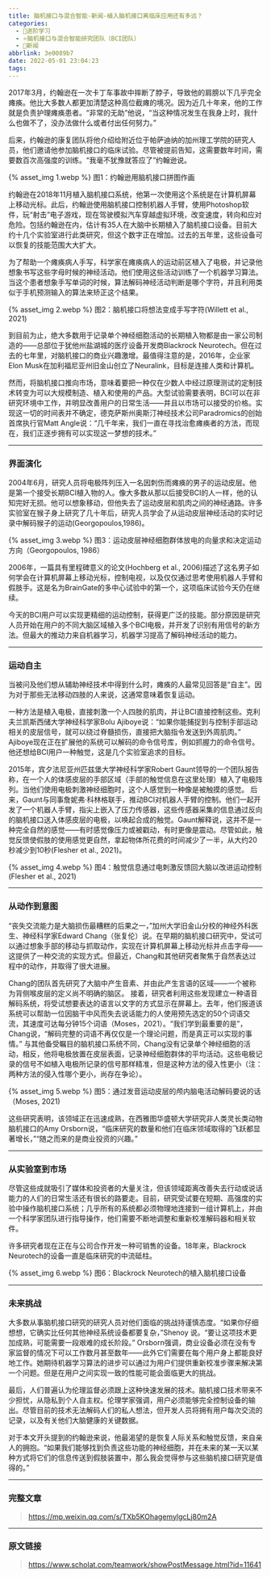 ```yaml
---
title: 脑机接口与混合智能-新闻-植入脑机接口离临床应用还有多远？
categories:
  - 🌙进阶学习
  - ⭐脑机接口与混合智能研究团队（BCI团队）
  - 💫新闻
abbrlink: 3e0089b7
date: 2022-05-01 23:04:23
tags:
---
```


2017年3月，约翰逊在一次卡丁车事故中摔断了脖子，导致他的肩膀以下几乎完全瘫痪。他比大多数人都更加清楚这种高位截瘫的境况。因为近几十年来，他的工作就是负责护理瘫痪患者。“非常的无助”他说，“当这种情况发生在我身上时，我什么也做不了，没办法做什么或者付出任何努力。”

后来，约翰逊的康复团队将他介绍给附近位于帕萨迪纳的加州理工学院的研究人员，他们邀请他参加脑机接口的临床试验。尽管被提前告知，这需要数年时间，需要数百次高强度的训练。“我毫不犹豫就答应了”约翰逊说。

{% asset_img 1.webp %}
图1：约翰逊用脑机接口拼图作画

<!--more-->

约翰逊在2018年11月植入脑机接口系统，他第一次使用这个系统是在计算机屏幕上移动光标。此后，约翰逊使用脑机接口控制机器人手臂，使用Photoshop软件，玩“射击”电子游戏，现在驾驶模拟汽车穿越虚拟环境，改变速度，转向和应对危险。包括约翰逊在内，估计有35人在大脑中长期植入了脑机接口设备。目前大约十几个实验室进行此类研究，但这个数字正在增加。过去的五年里，这些设备可以恢复的技能范围大大扩大。

为了帮助一个瘫痪病人手写，科学家在瘫痪病人的运动前区植入了电极，并记录他想象书写这些字母时候的神经活动。他们使用这些活动训练了一个机器学习算法。当这个患者想象手写单词的时候，算法解码神经活动判断是哪个字符，并且利用类似于手机预测输入的算法来矫正这个结果。

{% asset_img 2.webp %}
图2：脑机接口将想法变成手写字符(Willett et al., 2021)

到目前为止，绝大多数用于记录单个神经细胞活动的长期植入物都是由一家公司制造的——总部位于犹他州盐湖城的医疗设备开发商Blackrock Neurotech。但在过去的七年里，对脑机接口的商业兴趣激增。最值得注意的是，2016年，企业家Elon Musk在加利福尼亚州旧金山创立了Neuralink，目标是连接人类和计算机。

然而，将脑机接口推向市场，意味着要把一种仅在少数人中经过原理测试的定制技术转变为可以大规模制造、植入和使用的产品。大型试验需要表明，BCI可以在非研究环境中工作，并明显改善用户的日常生活——并且以市场可以接受的价格。实现这一切的时间表并不确定，德克萨斯州奥斯汀神经技术公司Paradromics的创始首席执行官Matt Angle说：“几千年来，我们一直在寻找治愈瘫痪者的方法，而现在，我们正逐步拥有可以实现这一梦想的技术。”

***

### 界面演化

2004年6月，研究人员将电极阵列压入一名因刺伤而瘫痪的男子的运动皮层。他是第一个接受长期BCI植入物的人。像大多数从那以后接受BCI的人一样，他的认知完好无损。他可以想象移动，但他失去了运动皮层和肌肉之间的神经通路。许多实验室在猴子身上研究了几十年后，研究人员学会了从运动皮层神经活动的实时记录中解码猴子的运动(Georgopoulos,1986)。

{% asset_img 3.webp %}
图3：运动皮层神经细胞群体放电的向量求和决定运动方向（Georgopoulos, 1986）

2006年，一篇具有里程碑意义的论文(Hochberg et al., 2006)描述了这名男子如何学会在计算机屏幕上移动光标，控制电视，以及仅仅通过思考使用机器人手臂和假肢手。这是名为BrainGate的多中心试验中的第一个，这项临床试验今天仍在继续。

今天的BCI用户可以实现更精细的运动控制，获得更广泛的技能。部分原因是研究人员开始在用户的不同大脑区域植入多个BCI电极，并开发了识别有用信号的新方法。但最大的推动力来自机器学习，机器学习提高了解码神经活动的能力。

***

### 运动自主

当被问及他们想从辅助神经技术中得到什么时，瘫痪的人最常见回答是“自主”。因为对于那些无法移动四肢的人来说，这通常意味着恢复运动。

一种方法是植入电极，直接刺激一个人四肢的肌肉，并让BCI直接控制这些。克利夫兰凯斯西储大学神经科学家Bolu Ajiboye说：“如果你能捕捉到与控制手部运动相关的皮层信号，就可以绕过脊髓损伤，直接把大脑指令发送到外周肌肉。” Ajiboye现在正在扩展他的系统可以解码的命令信号库，例如抓握力的命令信号。他还想给BCI用户一种触觉，这是几个实验室追求的目标。

2015年，宾夕法尼亚州匹兹堡大学神经科学家Robert Gaunt领导的一个团队报告称，在一个人的体感皮层的手部区域（手部的触觉信息在这里处理）植入了电极阵列。当他们使用电极刺激神经细胞时，这个人感觉到一种像是被触摸的感觉。 后来，Gaunt与同事詹妮弗·科林格联手，推动BCI对机器人手臂的控制。他们一起开发了一个机器人手臂，指尖上嵌入了压力传感器，这些传感器采集的信息通过反向的脑机接口送入体感皮层的电极，以唤起合成的触觉。Gaunt解释说，这并不是一种完全自然的感觉——有时感觉像压力或被戳动，有时更像是震动。尽管如此，触觉反馈使假肢的使用感觉更自然，拿起物体所花费的时间减少了一半，从大约20秒减少到10秒(Flesher et al., 2021)。

{% asset_img 4.webp %}
图4：触觉信息通过电刺激反馈回大脑以改进运动控制 (Flesher et al., 2021)

***

### 从动作到意图

“丧失交流能力是大脑损伤最糟糕的后果之一，”加州大学旧金山分校的神经外科医生、神经科学家Edward Chang（张复伦）说。在早期的脑机接口研究中，受试可以通过想象手部的移动与抓取动作，实现在计算机屏幕上移动光标并点击字母——这提供了一种交流的实现方式。但最近，Chang和其他研究者聚焦于自然表达过程中的动作，并取得了很大进展。

Chang的团队首先研究了大脑中产生音素、并由此产生言语的区域——一个被称为背侧喉皮层的定义尚不明确的脑区。 接着，研究者利用这些发现建立一种语音解码系统，将受试想要表达的语言以文字的方式显示在屏幕上。去年，他们报道该系统可以帮助一位因脑干中风而失去说话能力的人使用预先选定的50个词语交流，其速度可达每分钟15个词语（Moses，2021）。“我们学到最重要的是”，Chang说，“解码完整的词语不再仅仅是一个理论问题，而是真正可以实现的事情。” 与其他备受瞩目的脑机接口系统不同，Chang没有记录单个神经细胞的活动，相反，他将电极放置在皮层表面，记录神经细胞群体的平均活动。这些电极记录的信号不如植入电极所记录的信号那样精准，但是这种方法的侵入性更小（注：两种方法的侵入性哪个更小，尚存在争论）。

{% asset_img 5.webp %}
图5：通过发音运动皮层的颅内脑电活动解码要说的话（Moses, 2021)

这些研究表明，该领域正在迅速成熟，在西雅图华盛顿大学研究非人类灵长类动物脑机接口的Amy Orsborn说，“临床研究的数量和他们在临床领域取得的飞跃都显著增长，”“随之而来的是商业投资的兴趣。”

***

### 从实验室到市场

尽管这些成就吸引了媒体和投资者的大量关注，但该领域距离改善失去行动或说话能力的人们的日常生活还有很长的路要走。目前，研究受试要在短期、高强度的实验中操作脑机接口系统；几乎所有的系统都必须物理地连接到一组计算机上，并由一个科学家团队进行指导操作，他们需要不断地调整和重新校准解码器和相关软件。

许多研究者现在正在与公司合作开发一种可销售的设备。18年来，Blackrock Neurotech的设备一直是临床研究的中流砥柱。

{% asset_img 6.webp %}
图6：Blackrock Neurotech的植入脑机接口设备

***

### 未来挑战

大多数从事脑机接口研究的研究人员对他们面临的挑战持谨慎态度。“如果你仔细想想，它确实比任何其他神经系统设备都要复杂，”Shenoy 说。“要让这项技术更加成熟，可能需要一段艰难的成长阶段。” Orsborn强调，商业设备必须在没有专家监督的情况下可以工作数月甚至数年——此外它们需要在每个用户身上都能良好地工作。她期待机器学习算法的进步可以通过为用户们提供重新校准步骤来解决第一个问题。但是在用户之间实现一致的性能可能会面临更大的挑战。

最后，人们普遍认为伦理监督必须跟上这种快速发展的技术。脑机接口技术带来不少担忧，从隐私到个人自主权。伦理学家强调，用户必须能够完全控制设备的输出。尽管目前的技术无法解码人们的私人想法，但开发人员将拥有用户每次交流的记录，以及有关他们大脑健康的关键数据。

对于本文开头提到的约翰逊来说，他最渴望的是恢复人际关系和触觉反馈，来自亲人的拥抱。“如果我们能够找到负责这些功能的神经细胞，并在未来的某一天以某种方式将它们的信息传送到假肢装置中，那么我会觉得参与这些脑机接口研究是值得的。”

***

### 完整文章

> <https://mp.weixin.qq.com/s/TXb5KOhagemylgcLj80m2A>

***

### 原文链接

> <https://www.scholat.com/teamwork/showPostMessage.html?id=11641>

